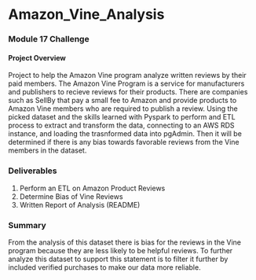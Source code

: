 # Amazon_Vine_Analysis

### Module 17 Challenge


#### Project Overview
Project to help the Amazon Vine program analyze written reviews by their paid members. The Amazon Vine Program is a service for manufacturers and publishers to recieve
reviews for their products. There are companies such as SellBy that pay a small fee to Amazon and provide products to Amazon Vine members who are required to publish a
review. Using the picked dataset and the skills learned with Pyspark to perform and ETL process to extract and transform the data, connecting to an AWS RDS instance, and loading the trasnformed data into pgAdmin. Then it will be determined if there is any bias towards favorable reviews from the Vine members in the dataset.


### Deliverables
1. Perform an ETL on Amazon Product Reviews
2. Determine Bias of Vine Reviews
3. Written Report of Analysis (README)


### Summary
From the analysis of this dataset there is bias for the reviews in the Vine program because they are less likely to be helpful reviews. To further analyze this dataset
to support this statement is to filter it further by included verified purchases to make our data more reliable.
